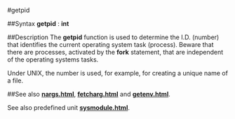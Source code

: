 
#getpid

##Syntax
**getpid** : **int**


##Description
The **getpid** function is used to determine the I.D. (number) that identifies the current operating system task (process). Beware that there are processes, activated by the **fork** statement, that are independent of the operating systems tasks.

Under UNIX, the number is used, for example, for creating a unique name of a file. 


##See also
**[nargs.html](nargs)**, **[fetcharg.html](fetcharg)** and **[getenv.html](getenv)**.

See also predefined unit **[sysmodule.html](Sys)**.

